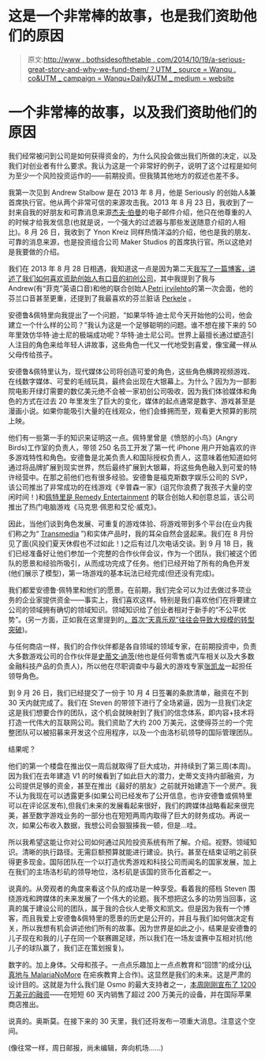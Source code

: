 # 这是一个非常棒的故事，也是我们资助他们的原因

> 原文:[http://www . bothsidesofthetable . com/2014/10/19/a-serious-great-story-and-why-we-fund-them/？UTM _ source = Wanqu . co&UTM _ campaign = Wanqu+Daily&UTM _ medium = website](http://www.bothsidesofthetable.com/2014/10/19/a-seriously-great-story-and-why-we-funded-them/?utm_source=wanqu.co&utm_campaign=Wanqu+Daily&utm_medium=website)

# 一个非常棒的故事，以及我们资助他们的原因

我们经常被问到公司是如何获得资金的，为什么风投会做出我们所做的决定，以及我们对创业者有什么要求。我认为这是一个非常好的例子，说明了这个过程是如何为至少一个风险投资运作的——前期投资。但我猜其他地方的叙述也差不多。

我第一次见到 Andrew Stalbow 是在 2013 年 8 月，他是 Seriously 的创始人&兼首席执行官。他从两个非常可信的来源攻击我。2013 年 8 月 23 日，我收到了一封来自我的好朋友和可靠消息来源[杰夫·伯曼](https://twitter.com/bermanjeff)的电子邮件介绍，他只在他尊重的人的时候才给我发信息(也就是说，一个强大的过滤器与那些发送随意介绍的人相比)。8 月 26 日，我收到了 Ynon Kreiz 同样热情洋溢的介绍，他也是我的朋友、可靠的消息来源，也是投资组合公司 Maker Studios 的首席执行官。所以这绝对是我要做的介绍。

我们在 2013 年 8 月 28 日相遇，我知道这一点是因为第二天[我写了一篇博客，讲述了我们如何喜欢资助创始人有口音的初创公司](http://www.bothsidesofthetable.com/2013/08/29/bring-me-your-accents-immigration-fuels-innovation/)，其中我提到了我与 Andrew(有“菲克”英语口音)和他的联合创始人[Petri jrvilehto](https://twitter.com/pjarvilehto)的第一次会面，他的芬兰口音甚至更重，还提到了我最喜欢的芬兰脏话 [Perkele](http://www.urbandictionary.com/define.php?term=perkele) 。

安德鲁&佩特里向我提出了一个问题，“如果华特·迪士尼今天开始他的公司，他会建立一个什么样的公司？”我认为这是一个足够聪明的问题。谁不想在接下来的 50 年里效仿华特·迪士尼的极端成功呢？华特·迪士尼公司。世界上最擅长通过塑造引人注目的角色来给年轻人讲故事，这些角色一代又一代地受到喜爱，像宝藏一样从父母传给孩子。

安德鲁&佩特里认为，现代媒体公司将创造可爱的角色，这些角色横跨视频游戏、在线数字媒体、可爱的毛绒玩具，最终会出现在大银幕上。为什么？因为为一部影院电影开绿灯需要的数亿美元绝不会被一家初创公司吸收，因为我们体验媒体和角色的方式在过去 20 年里发生了巨大的变化，媒体的起点通常是数字、游戏甚至是漫画小说。如果你能吸引大量的在线观众，他们会蜂拥而至，观看更大预算的影院上映。

他们有一些第一手的知识来证明这一点。佩特里曾是《愤怒的小鸟》(Angry Birds)工作室的负责人，带领 250 名员工开发了第一代 iPhone 用户开始喜欢的许多游戏特性和角色。安德鲁是北美负责人和国际授权负责人，这意味着他知道如何通过将品牌扩展到现实世界，然后最终扩展到大银幕，将这些角色融入到可爱的特许经营中。在那之前他们也有很多经验。安德鲁是福克斯数字娱乐公司的 SVP，该公司推出了非常成功的在线游戏《辛普森一家》(诅咒你浪费了我孩子大量的空闲时间！)和[佩特里是 Remedy Entertainment](https://www.linkedin.com/pub/petri-j%C3%A4rvilehto/0/23/b84) 的联合创始人和创意总监，该公司推出了热门电脑游戏《马克思·佩恩和艾伦·威克》。

因此，当他们谈到角色发展、可重复的游戏体验、将游戏带到多个平台(在业内我们称之为“ [Transmedia](http://en.wikipedia.org/wiki/Transmedia_storytelling) ”)和实体产品时，我的耳朵自然会竖起来。我们在 8 月份见了面(风投们夏天休假也不过如此！)之后有过几次电话交谈。到 9 月 18 日，我们已经准备好让他们参加一个完整的合作伙伴会议，作为一个团队，我们被这个团队的愿景和经验所吸引，从而成功完成了任务。他们已经开始了所有的角色开发(他们展示了模型)，第一场游戏的基本玩法已经完成(但还没有完成)。

我们都爱安德鲁·佩特里和他们的愿景。在前期，我们完全可以为过去做过多项业务的企业家提供资金——事实上，我们喜欢这样。特别是我们喜欢他们在将要建立公司的领域拥有确切的领域知识。领域知识给了创业者相对于新手的“不公平优势”。(另一方面，正如我在这里提到的[，首次“天真乐观”往往会导致大规模的转型突破](http://www.bothsidesofthetable.com/2013/08/10/the-importance-of-realism-in-startups/))。

与任何商店一样，我们的合作伙伴都是各自领域的领域专家，在前期投资中，负责大多数游戏公司的合作伙伴是[史蒂文·迪茨](https://www.linkedin.com/pub/steven-dietz/3/a05/826)(他也是任何零售或汽车相关以及大多数金融科技产品的负责人)，所以他在尽职调查中与最大的游戏专家[张凯龙](https://twitter.com/kevinyzhang)一起担任领导角色。

到 9 月 26 日，我们已经提交了一份于 10 月 4 日签署的条款清单，融资在不到 30 天内就完成了。我们在 Steven 的带领下进行了全场紧逼，因为一旦我们决定这是我们想要合作的团队，这个机会就映射到了我们的信念体系，即内容+技术将打造一代伟大的互联网公司。我们资助了大约 200 万美元，这使得芬兰的一个完整团队可以被招募来开发这个应用程序，以及一个由洛杉矶领导的国际管理团队。

结果呢？

他们的第一个楼盘在推出仅一周后就取得了巨大成功，并持续到了第三周(本周)。因为我们在去年建造 V1 的时候看到了如此巨大的潜力，史蒂文支持内部融资，为公司提供足够的资金，甚至在推出《最好的朋友》之前就开始建造下一个房产。我不认为我现在可以透露更多(如果公司已经发布了公开信息，也许安德鲁或佩特里可以在评论区发布),但我们未来的发展看起来很好，我们的跨媒体战略看起来很完美，甚至数字游戏业务的一部分也在短短两周内取得了巨大的财务成功。再说一次，如果公布收入数据，我想公司会狠狠揍我一顿，但是…哇。



所以我希望这能让你对公司如何通过风险投资系统有所了解。介绍。视野。领域知识。清晰的执行路径。无需巨额预算就能进行建设。执行。甚至在结束证明之前获得更多现金。国际团队在一个以打造优秀游戏和科技公司而闻名的国家发展，加上在我们的主场洛杉矶的领导地位，洛杉矶是该国的货币化首都之一。

说真的。从旁观者的角度来看这个队的成功是一种享受。看着我的搭档 Steven 围绕游戏和跨媒体的未来发展了一个伟大的论题。我不想把这么多的功劳当回事，这真的属于建设公司的团队，属于我的合伙人史蒂文和凯文。但是因为我有一个博客，而且我爱上安德鲁&佩特里的愿景的历史是公开的，并且与我们如何做决定有关，所以我想有机会讲述他们所有的故事。因为世界是如此之小，结果是安德鲁的儿子现在和我的儿子在同一个联赛踢足球，所以我们在一场友谊赛中互相对抗(他儿子的球队赢了，我们正在策划报复)。

数字的。加上身体。父母和孩子。一点点乐趣加上一点点教育和“回馈”的成分([认真地与 MalariaNoMore](http://www.seriously.com/malarianomore) 在疟疾教育上合作)。这显然是我们的未来。这是严肃的设计目的。这就是为什么我们是 Osmo 的最大支持者之一，[本周刚刚宣布了 1200 万美元的融资](http://techcrunch.com/2014/10/16/osmo-raises-12-million-for-its-hardware-based-ipad-game-for-kids/)——在短短 60 天内销售了超过 200 万美元的设备，并在国际苹果商店推出。

说真的。奥斯莫。在接下来的 30 天里，我们还将发布一项重大消息。注意这个空间。

(像往常一样，周日邮报，尚未编辑，奔向机场……)

